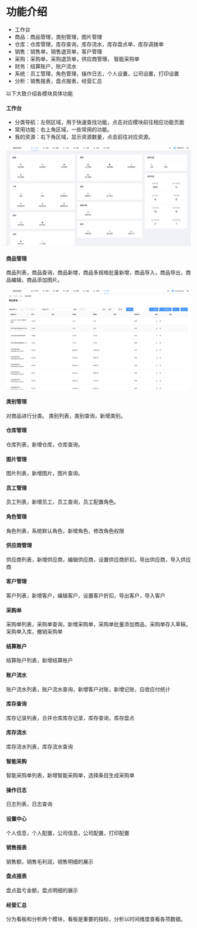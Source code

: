 # 功能介绍

- 工作台
- 商品：商品管理，类别管理，图片管理
- 仓库：仓库管理，库存查询，库存流水，库存盘点单，库存调拨单
- 销售：销售单，销售退货单，客户管理
- 采购：采购单，采购退货单，供应商管理， 智能采购单
- 财务：结算账户，账户流水
- 系统：员工管理，角色管理，操作日志，个人设置，公司设置，打印设置
- 分析：销售报表，盘点报表，经营汇总

以下大致介绍各模块具体功能

#### 工作台
- 分类导航：左侧区域，用于快速查找功能，点击对应模块前往相应功能页面
- 常用功能：右上角区域，一些常用的功能。
- 我的资源：右下角区域，显示资源数量，点击前往对应资源。

![avatar](../_media/screenshot/工作台.png)


#### 商品管理
商品列表，商品查询，商品新增，商品多规格批量新增，商品导入，商品导出，商品编辑，商品添加图片。

![avatar](../_media/screenshot/商品管理.png)


#### 类别管理
对商品进行分类。
类别列表，类别查询，新增类别。

#### 仓库管理
仓库列表，新增仓库，仓库查询。

#### 图片管理
图片列表，新增图片，图片查询。

#### 员工管理
员工列表，新增员工，员工查询，员工配置角色。

#### 角色管理
角色列表，系统默认角色，新增角色，修改角色权限

#### 供应商管理
供应商列表，新增供应商，编辑供应商，设置供应商折扣，导出供应商，导入供应商

#### 客户管理
客户列表，新增客户，编辑客户，设置客户折扣，导出客户，导入客户

#### 采购单
采购单列表，采购单查询，新增采购单，采购单批量添加商品，采购单存入草稿，采购单入库，撤销采购单

#### 结算账户
结算账户列表，新增结算账户

#### 账户流水
账户流水列表，账户流水查询，新增客户对账，新增记账，应收应付统计

#### 库存查询
库存记录列表，合并仓库库存记录，库存查询，库存盘点

#### 库存流水
库存流水列表，库存流水查询

#### 智能采购
智能采购单列表，新增智能采购单，选择条目生成采购单

#### 操作日志
日志列表，日志查询

#### 设置中心
个人信息，个人配置，公司信息，公司配置，打印配置

#### 销售报表
销售额，销售毛利润，销售明细的展示

#### 盘点报表
盘点盈亏金额，盘点明细的展示

#### 经营汇总
分为看板和分析两个模块，看板是重要的指标，分析以时间维度查看各项数据。
